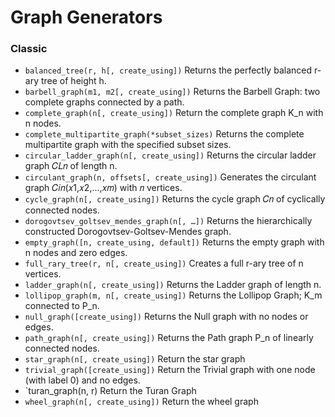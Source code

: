 # Graph Generators
### Classic
* `balanced_tree(r, h[, create_using])` Returns the perfectly balanced r-ary tree of height h.
* `barbell_graph(m1, m2[, create_using])` Returns the Barbell Graph: two complete graphs
connected by a path.
* `complete_graph(n[, create_using])` Return the complete graph K_n with n nodes.
* `complete_multipartite_graph(*subset_sizes)` Returns the complete multipartite graph
with the specified subset sizes.
* `circular_ladder_graph(n[, create_using])` Returns the circular ladder graph 𝐶𝐿𝑛 of
length n.
* `circulant_graph(n, offsets[, create_using])` Generates the circulant graph
𝐶𝑖𝑛(𝑥1,𝑥2,...,𝑥𝑚) with 𝑛 vertices.
* `cycle_graph(n[, create_using])` Returns the cycle graph 𝐶𝑛 of cyclically connected nodes.
* `dorogovtsev_goltsev_mendes_graph(n[, …])` Returns the hierarchically constructed
Dorogovtsev-Goltsev-Mendes graph.
* `empty_graph([n, create_using, default])` Returns the empty graph with n nodes and zero
edges.
* `full_rary_tree(r, n[, create_using])` Creates a full r-ary tree of n vertices.
* `ladder_graph(n[, create_using])` Returns the Ladder graph of length n.
* `lollipop_graph(m, n[, create_using])` Returns the Lollipop Graph; K_m connected to P_n.
* `null_graph([create_using])` Returns the Null graph with no nodes or edges.
* `path_graph(n[, create_using])` Returns the Path graph P_n of linearly connected nodes.
* `star_graph(n[, create_using])` Return the star graph
* `trivial_graph([create_using])` Return the Trivial graph with one node (with label 0) and no
edges.
* `turan_graph(n, r) Return the Turan Graph
* `wheel_graph(n[, create_using])` Return the wheel graph